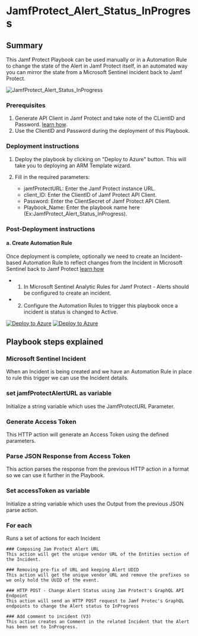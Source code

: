 # JamfProtect_Alert_Status_InProgress
 ## Summary
This Jamf Protect Playbook can be used manually or in a Automation Rule to change the state of the Alert in Jamf Protect itself, in an automated way you can mirror the state from a Microsoft Sentinel incident back to Jamf Protect.

![JamfProtect_Alert_Status_InProgress](https://raw.githubusercontent.com/Azure/Azure-Sentinel/master/Solutions/Jamf%20Protect%/Playbooks/JamfProtect_Alert_Status_InProgress/images/designerOverviewCollapsedLight.png)

### Prerequisites 

1. Generate API Client in Jamf Protect and take note of the CLientID and Password. [learn how](https://learn.jamf.com/bundle/jamf-protect-documentation/page/Jamf_Protect_API.html#ariaid-title3).
2. Use the ClientID and Password during the deployment of this Playbook.


### Deployment instructions 
1. Deploy the playbook by clicking on "Deploy to Azure" button. This will take you to deploying an ARM Template wizard.
2. Fill in the required parameters:

    * jamfProtectURL: Enter the Jamf Protect instance URL.
    * client_ID: Enter the ClientID of Jamf Protect API Client.
    * Password: Enter the ClientSecret of Jamf Protect API Client.
    * Playbook_Name: Enter the playbook name here (Ex:JamfProtect_Alert_Status_InProgress).
    
    
### Post-Deployment instructions 
#### a. Create Automation Rule
Once deployment is complete, optionally we need to create an Incident-based Automation Rule to reflect changes from the Incident in Microsoft Sentinel back to Jamf Protect [learn how](https://learn.microsoft.com/en-us/azure/sentinel/automate-incident-handling-with-automation-rules)
- 1. In Microsoft Sentinel Analytic Rules for Jamf Protect - Alerts should be configured to create an incident.
- 2. Configure the Automation Rules to trigger this playbook once a incident is status is changed to Active.



[![Deploy to Azure](https://aka.ms/deploytoazurebutton)](https://raw.githubusercontent.com/Azure/Azure-Sentinel/master/Solutions/Jamf%20Protect%/Playbooks/JamfProtect_Alert_Status_InProgress/azuredeploy.json) [![Deploy to Azure](https://aka.ms/deploytoazuregovbutton)](https://raw.githubusercontent.com/Azure/Azure-Sentinel/master/Solutions/Jamf%20Protect%/Playbooks/JamfProtect_Alert_Status_InProgress/azuredeploy.json)


## Playbook steps explained

### Microsoft Sentinel Incident
When an Incident is being created and we have an Automation Rule in place to rule this trigger we can use the Incident details.

### set jamfProtectAlertURL as variable
Initialize a string variable which uses the JamfProtectURL Parameter.

### Generate Access Token
This HTTP action will generate an Access Token using the defined parameters.

### Parse JSON Response from Access Token
This action parses the response from the previous HTTP action in a format so we can use it further in the Playbook.

### Set accessToken as variable
Initialize a string variable which uses the Output from the previous JSON parse action.

### For each
Runs a set of actions for each Incident

    ### Composing Jam Protect Alert URL
    This action will get the unique vendor URL of the Entities section of the Incident.

    ### Removing pre-fix of URL and keeping Alert UDID
    This action will get the unique vendor URL and remove the prefixes so we only hold the UUID of the event.

    ### HTTP POST - Change Alert Status using Jam Protect's GraphQL API Endpoint
    This action will send an HTTP POST request to Jamf Protec's GraphQL endpoints to change the Alert status to InProgress

    ### Add comment to incident (V3)
    This action creates an Comment in the related Incident that the Alert has been set to InProgress.

